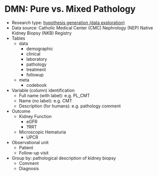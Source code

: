 # DMN: Pure vs. Mixed Pathology
- Research type: [hypothesis generation (data exploration)](https://r4ds.had.co.nz/model-intro.html#hypothesis-generation-vs.-hypothesis-confirmation)
- Data source: Catholic Medical Center (CMC) Nephrology (NEP) Native Kidney Biopsy (NKB) Registry
- Tables
  - data
    - demographic
    - clinical
    - laboratory
    - pathology
    - treatment
    - followup
  - meta
    - codebook
- Variable (column) identification
  - Full name (with label): e.g. PL_CMT
  - Name (no label): e.g. CMT
  - Description (for humans): e.g. pathology comment
- Outcome
  - Kidney Function
    - eGFR
    - ?RRT
  - Microscopic Hematuria
    - UPCR
- Observational unit
  - Patient
  - Follow-up visit
- Group by: pathological description of kidney biopsy
  - Comment
  - Diagnosis
